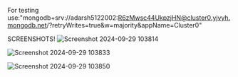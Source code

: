For testing use:"mongodb+srv://adarsh5122002:R6zMwsc44UkpzjHN@cluster0.yjvyh.mongodb.net/?retryWrites=true&w=majority&appName=Cluster0"

SCREENSHOTS!
![Screenshot 2024-09-29 103814](https://github.com/user-attachments/assets/770794da-530d-4b75-9ae3-e1be786939f9)

![Screenshot 2024-09-29 103833](https://github.com/user-attachments/assets/2a44c26c-efc2-4082-a5c7-feac2dbbfe22)

![Screenshot 2024-09-29 103850](https://github.com/user-attachments/assets/179e99ac-3f7e-4e87-89d0-fa859914dd6a)

